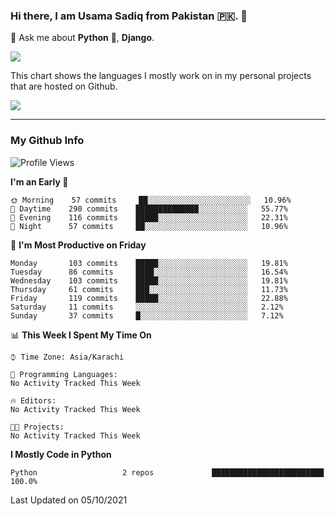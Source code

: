 ### Hi there, I am Usama Sadiq from Pakistan 🇵🇰. 👋

💬 Ask me about **Python** 🐍, **Django**. <!-- , Testing, Docker, Jenkins Automation, -->

<!--  
🗣 I love to talk about
  - Automating day-to-day stuff using Python
  - **Urdu Literature** 📚, **Anime** 💻, **Manga** 📜, **Light Novels** 📜, **Comics** 📱.  
-->

<img align="center" src="https://github-readme-stats.vercel.app/api?username=UsamaSadiq&custom_title=My Stats&show_icons=true&theme=dark&count_private=true&include_all_commits=true" />

This chart shows the languages I mostly work on in my personal projects that are hosted on Github.

<img align="center" src="https://github-readme-stats.vercel.app/api/top-langs/?username=UsamaSadiq&langs_count=10&layout=compact" />

--- 
### My Github Info
<!--START_SECTION:waka-->
![Profile Views](http://img.shields.io/badge/Profile%20Views-1-blue)

**I'm an Early 🐤** 

```text
🌞 Morning    57 commits     ██░░░░░░░░░░░░░░░░░░░░░░░   10.96% 
🌆 Daytime    290 commits    ██████████████░░░░░░░░░░░   55.77% 
🌃 Evening    116 commits    █████░░░░░░░░░░░░░░░░░░░░   22.31% 
🌙 Night      57 commits     ██░░░░░░░░░░░░░░░░░░░░░░░   10.96%

```
📅 **I'm Most Productive on Friday** 

```text
Monday       103 commits    █████░░░░░░░░░░░░░░░░░░░░   19.81% 
Tuesday      86 commits     ████░░░░░░░░░░░░░░░░░░░░░   16.54% 
Wednesday    103 commits    █████░░░░░░░░░░░░░░░░░░░░   19.81% 
Thursday     61 commits     ███░░░░░░░░░░░░░░░░░░░░░░   11.73% 
Friday       119 commits    █████░░░░░░░░░░░░░░░░░░░░   22.88% 
Saturday     11 commits     ░░░░░░░░░░░░░░░░░░░░░░░░░   2.12% 
Sunday       37 commits     █░░░░░░░░░░░░░░░░░░░░░░░░   7.12%

```


📊 **This Week I Spent My Time On** 

```text
⌚︎ Time Zone: Asia/Karachi

💬 Programming Languages: 
No Activity Tracked This Week

🔥 Editors: 
No Activity Tracked This Week

🐱‍💻 Projects: 
No Activity Tracked This Week

```

**I Mostly Code in Python** 

```text
Python                   2 repos             █████████████████████████   100.0%

```



 Last Updated on 05/10/2021
<!--END_SECTION:waka-->
<!--
**UsamaSadiq/UsamaSadiq** is a ✨ _special_ ✨ repository because its `README.md` (this file) appears on your GitHub profile.

Here are some ideas to get you started:

- 🔭 I’m currently working on ...
- 🌱 I’m currently learning ...
- 👯 I’m looking to collaborate on ...
- 🤔 I’m looking for help with ...
- 📫 How to reach me: ...
- 😄 Pronouns: ...
- ⚡ Fun fact: ...
-->

